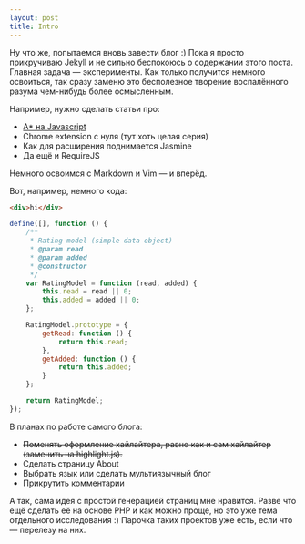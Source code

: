 ```yaml
---
layout: post
title: Intro
---
```


Ну что же, попытаемся вновь завести блог :) Пока я просто прикручиваю Jekyll и не сильно беспокоюсь о содержании этого поста.
Главная задача — эксперименты. Как только получится немного освоиться, так сразу заменю это бесполезное творение воспалённого
разума чем-нибудь более осмысленным.

Например, нужно сделать статьи про:

* [A\* на Javascript](http://da-eto-ya.github.io/a-star-example/)
* Chrome extension с нуля (тут хоть целая серия)
* Как для расширения поднимается Jasmine
* Да ещё и RequireJS

Немного освоимся с Markdown и Vim — и вперёд.

Вот, например, немного кода:

```html
<div>hi</div>
```

```js
define([], function () {
    /**
     * Rating model (simple data object)
     * @param read
     * @param added
     * @constructor
     */
    var RatingModel = function (read, added) {
        this.read = read || 0;
        this.added = added || 0;
    };

    RatingModel.prototype = {
        getRead: function () {
            return this.read;
        },
        getAdded: function () {
            return this.added;
        }
    };

    return RatingModel;
});
```

В планах по работе самого блога:

* ~~Поменять оформление хайлайтера, равно как и сам хайлайтер (заменить на highlight.js).~~
* Сделать страницу About
* Выбрать язык или сделать мультиязычный блог
* Прикрутить комментарии

А так, сама идея с простой генерацией страниц мне нравится. Разве что ещё сделать её на основе PHP и как можно проще, но это
уже тема отдельного исследования :) Парочка таких проектов уже есть, если что — перелезу на них.
